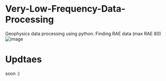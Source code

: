 # Very-Low-Frequency-Data-Processing
Geophysics data processing using python. Finding RAE data (max RAE 80)
![image](https://user-images.githubusercontent.com/88223451/173842080-ccc2b178-0d7c-4834-88b2-19805dacb1cb.png)

# Updtaes
soon :)
